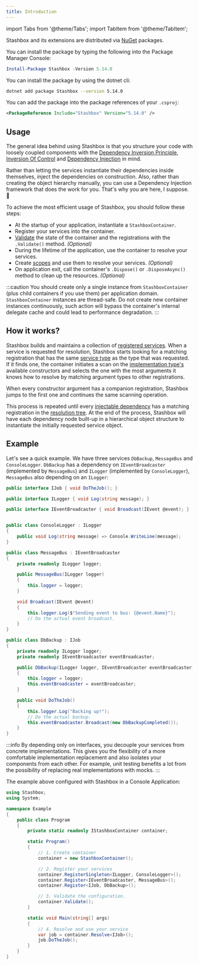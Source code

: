 ```yaml
---
title: Introduction
---
```


import Tabs from '@theme/Tabs'; 
import TabItem from '@theme/TabItem';

Stashbox and its extensions are distributed via [NuGet](https://www.nuget.org/packages?q=stashbox) packages.

<Tabs>
<TabItem value="Package Manager" label="Package Manager">

You can install the package by typing the following into the Package Manager Console:
```powershell
Install-Package Stashbox -Version 5.14.0
```

</TabItem>
<TabItem value="dotnet CLI" label="dotnet CLI">

You can install the package by using the dotnet cli:
```bash
dotnet add package Stashbox --version 5.14.0
```

</TabItem>
<TabItem value="PackageReference" label="PackageReference">

You can add the package into the package references of your `.csproj`:
```xml
<PackageReference Include="Stashbox" Version="5.14.0" />
```

</TabItem>
</Tabs>

## Usage
The general idea behind using Stashbox is that you structure your code with loosely coupled components with the [Dependency Inversion Principle](https://en.wikipedia.org/wiki/Dependency_inversion_principle), [Inversion Of Control](https://en.wikipedia.org/wiki/Inversion_of_control) and [Dependency Injection](https://martinfowler.com/articles/injection.html) in mind. 

Rather than letting the services instantiate their dependencies inside themselves, inject the dependencies on construction. Also, rather than creating the object hierarchy manually, you can use a Dependency Injection framework that does the work for you. That's why you are here, I suppose. 🙂

To achieve the most efficient usage of Stashbox, you should follow these steps:
- At the startup of your application, instantiate a `StashboxContainer`.
- Register your services into the container.
- [Validate](/docs/diagnostics/validation) the state of the container and the registrations with the `.Validate()` method. *(Optional)*
- During the lifetime of the application, use the container to resolve your services.
- Create [scopes](/docs/guides/scopes) and use them to resolve your services. *(Optional)*
- On application exit, call the container's `.Dispose()` or `.DisposeAsync()` method to clean up the resources. *(Optional)*

:::caution
You should create only a single instance from `StashboxContainer` (plus child containers if you use them) per application domain. `StashboxContainer` instances are thread-safe. Do not create new container instances continuously, such action will bypass the container's internal delegate cache and could lead to performance degradation. 
:::

## How it works?
Stashbox builds and maintains a collection of [registered services](/docs/getting-started/glossary#service-registration--registered-service). When a service is requested for resolution, Stashbox starts looking for a matching registration that has the same [service type](/docs/getting-started/glossary#service-type--implementation-type) as the type that was requested. If it finds one, the container initiates a scan on the [implementation type's](/docs/getting-started/glossary#service-type--implementation-type) available constructors and selects the one with the most arguments it knows how to resolve by matching argument types to other registrations.

When every constructor argument has a companion registration, Stashbox jumps to the first one and continues the same scanning operation. 

This process is repeated until every [injectable dependency](/docs/getting-started/glossary#injectable-dependency) has a matching registration in the [resolution tree](/docs/getting-started/glossary#resolution-tree). At the end of the process, Stashbox will have each dependency node built-up in a hierarchical object structure to instantiate the initially requested service object.

## Example
Let's see a quick example. We have three services `DbBackup`, `MessageBus` and `ConsoleLogger`. `DbBackup` has a dependency on `IEventBroadcaster` (implemented by `MessageBus`) and `ILogger` (implemented by `ConsoleLogger`), `MessageBus` also depending on an `ILogger`:
```cs
public interface IJob { void DoTheJob(); }

public interface ILogger { void Log(string message); }

public interface IEventBroadcaster { void Broadcast(IEvent @event); }


public class ConsoleLogger : ILogger
{
    public void Log(string message) => Console.WriteLine(message);
}

public class MessageBus : IEventBroadcaster
{
    private readonly ILogger logger;

    public MessageBus(ILogger logger)
    {
        this.logger = logger;
    }

    void Broadcast(IEvent @event) 
    {
        this.logger.Log($"Sending event to bus: {@event.Name}");
        // Do the actual event broadcast.
    }
}

public class DbBackup : IJob
{
    private readonly ILogger logger;
    private readonly IEventBroadcaster eventBroadcaster;

    public DbBackup(ILogger logger, IEventBroadcaster eventBroadcaster)
    {
        this.logger = logger;
        this.eventBroadcaster = eventBroadcaster;
    }

    public void DoTheJob() 
    {
        this.logger.Log("Backing up!");
        // Do the actual backup.
        this.eventBroadcaster.Broadcast(new DbBackupCompleted());
    } 
}
```

:::info
By depending only on interfaces, you decouple your services from concrete implementations. This gives you the flexibility of a more comfortable implementation replacement and also isolates your components from each other. For example, unit testing benefits a lot from the possibility of replacing real implementations with mocks.
:::

The example above configured with Stashbox in a Console Application:

```cs
using Stashbox;
using System;

namespace Example
{
    public class Program
    {
        private static readonly IStashboxContainer container;

        static Program()
        {
            // 1. Create container
            container = new StashboxContainer();

            // 2. Register your services
            container.RegisterSingleton<ILogger, ConsoleLogger>();
            container.Register<IEventBroadcaster, MessageBus>();
            container.Register<IJob, DbBackup>();

            // 3. Validate the configuration.
            container.Validate();
        }

        static void Main(string[] args)
        {
            // 4. Resolve and use your service
            var job = container.Resolve<IJob>();
            job.DoTheJob();
        }
    }
}
```